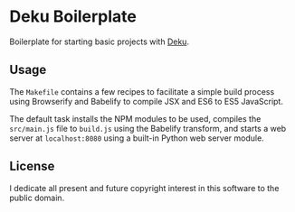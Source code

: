# Deku Boilerplate

Boilerplate for starting basic projects with [Deku](https://github.com/segmentio/deku).

## Usage

The `Makefile` contains a few recipes to facilitate a simple build process using
Browserify and Babelify to compile JSX and ES6 to ES5 JavaScript.

The default task installs the NPM modules to be used, compiles the `src/main.js` 
file to `build.js` using the Babelify transform, and starts a web server at 
`localhost:8080` using a built-in Python web server module.

## License

I dedicate all present and future copyright interest in this software to the 
public domain.

